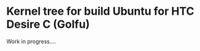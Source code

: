 Kernel tree for build Ubuntu for HTC Desire C (Golfu)
=====================================================

Work in progress....


